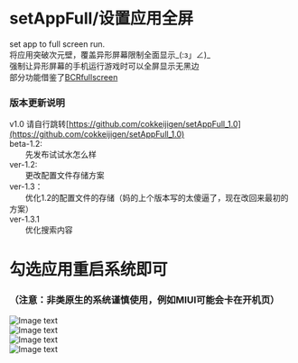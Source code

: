 # setAppFull/设置应用全屏
set app to full screen run.<br>
将应用突破次元壁，覆盖异形屏幕限制全面显示_(:з」∠)_<br>
强制让异形屏幕的手机运行游戏时可以全屏显示无黑边<br>
部分功能借鉴了[BCRfullscreen](https://github.com/KitsunePie/BCRfullscreen)<br>
### 版本更新说明<br>
v1.0 请自行跳转[https://github.com/cokkeijigen/setAppFull_1.0](https://github.com/cokkeijigen/setAppFull_1.0)<br>
beta-1.2:<br>
　　先发布试试水怎么样<br>
ver-1.2:<br>
　　更改配置文件存储方案<br>
ver-1.3：<br>
　　优化1.2的配置文件的存储（妈的上个版本写的太傻逼了，现在改回来最初的方案）<br>
ver-1.3.1<br>
　　优化搜索内容<br>
# 勾选应用重启系统即可 <br>
### （注意：非类原生的系统谨慎使用，例如MIUI可能会卡在开机页）<br>
![Image text](https://github.com/cokkeijigen/setAppFull/blob/master/image0.png)<br>
![Image text](https://github.com/cokkeijigen/setAppFull/blob/master/image.png)<br>
![Image text](https://github.com/cokkeijigen/setAppFull/blob/master/image1.png)<br>
![Image text](https://github.com/cokkeijigen/setAppFull/blob/master/image2.png)<br>

